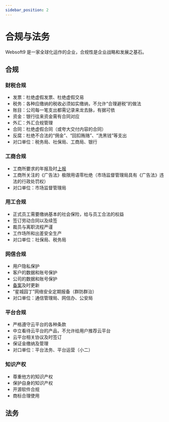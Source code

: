 ```yaml
---
sidebar_position: 2
---
```


# 合规与法务

Websoft9 是一家全球化运作的企业，合规性是企业战略和发展之基石。

## 合规

### 财税合规

- 发票：杜绝虚假发票、杜绝虚假交易
- 税务：各种应缴纳的税收必须如实缴纳，不允许“合理避税”的做法
- 账目：公司每一笔支出都需记录来龙去脉，有据可依
- 资金：银行往来资金需有合同对应
- 外汇：外汇合规管理
- 合同：杜绝虚假合同（或夸大交付内容的合同）
- 反腐：杜绝不合法的“佣金”、“回扣贿赂”、“洗黑钱”等支出
- 对口单位：税务局、社保局、工商局、银行

### 工商合规

- 工商所要求的年报及时[上报](https://github.com/websoft9op/company/issues/90)
- 工商所关注的《广告法》极限用语零杜绝（市场监督管理局具有《广告法》违法的行政处罚权）
- 对口单位：市场监督管理局

### 用工合规

- 正式员工需要缴纳基本的社会保险，给与员工合法的权益
- 签订劳动合同以及续签
- 裁员与离职流程严谨
- 工作场所和出差安全生产
- 对口单位：社保局、税务局

### 网信合规

- 用户隐私保护
- 客户的数据和账号保护
- 公司的数据和账号保护
- [备案](https://github.com/websoft9op/company/issues/81)及时更新
- “星城园丁”网络安全定期报备（群防群治）
- 对口单位：通信管理局、网信办、公安局

### 平台合规

- 严格遵守云平台的各种条款
- 中立看待云平台的产品，不允许给用户推荐云平台
- 云平台相关协议及时签订
- 保证金缴纳及管理
- 对口单位：平台法务、平台运营（小二）

### 知识产权

- 尊重他方的知识产权
- 保护自身的知识产权
- 开源软件合规
- 商标合理使用

## 法务